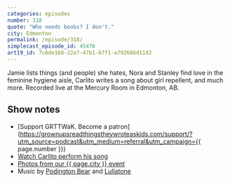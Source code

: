 ```yaml
---
categories: episodes
number: 318
quote: "Who needs boobs? I don't."
city: Edmonton
permalink: /episode/318/
simplecast_episode_id: 45476
art19_id: 7c6de168-22a7-47b1-b7f1-a792666d11d2
---
```


Jamie lists things (and people) she hates, Nora and Stanley find love in the feminine hygiene aisle, Carlito writes a song about girl repellent, and much more. Recorded live at the Mercury Room in Edmonton, AB.

## Show notes
- [Support GRTTWaK. Become a patron](https://grownupsreadthingstheywroteaskids.com/support/?utm_source=podcast&utm_medium=referral&utm_campaign={{ page.number }})
- [Watch Carlito perform his song](https://www.facebook.com/grownupsreadthingstheywroteaskids/videos)
- [Photos from our {{ page.city }} event](https://www.facebook.com/grownupsreadthingstheywroteaskids/photos/?tab=album&album_id=10154024063658600)
- Music by [Podington Bear](https://geo.itunes.apple.com/us/artist/podington-bear/id250459572?at=10lR7u&mt=1&app=music) and [Lullatone](https://geo.itunes.apple.com/us/artist/lullatone/id34467705?at=10lR7u&mt=1&app=music)